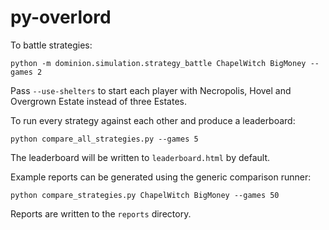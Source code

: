# py-overlord

To battle strategies:

```
python -m dominion.simulation.strategy_battle ChapelWitch BigMoney --games 2
```

Pass `--use-shelters` to start each player with Necropolis, Hovel and
Overgrown Estate instead of three Estates.

To run every strategy against each other and produce a leaderboard:

```
python compare_all_strategies.py --games 5
```

The leaderboard will be written to `leaderboard.html` by default.

Example reports can be generated using the generic comparison runner:

```
python compare_strategies.py ChapelWitch BigMoney --games 50
```

Reports are written to the `reports` directory.


